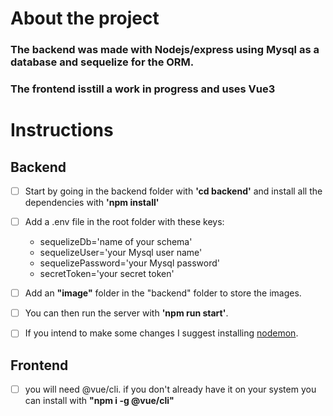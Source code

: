# About the project

### The backend was made with **Nodejs/express** using **Mysql** as a database and **sequelize** for the ORM.
### The frontend isstill a work in progress and uses Vue3

# Instructions

## Backend

- [ ] Start by going in the backend folder with **'cd backend'** and install all the dependencies with **'npm install'**

- [ ] Add a .env file in the root folder with these keys:
  - sequelizeDb='name of your schema'
  - sequelizeUser='your Mysql user name'
  - sequelizePassword='your Mysql password'
  - secretToken='your secret token'
 
- [ ] Add an **"image"** folder in the "backend" folder to store the images.

- [ ] You can then run the server with **'npm run start'**. 

- [ ] If you intend to make some changes I suggest installing [nodemon](https://www.npmjs.com/package/nodemon).

## Frontend

- [ ] you will need @vue/cli. if you don't already have it on your system you can install with **"npm i -g @vue/cli"**
